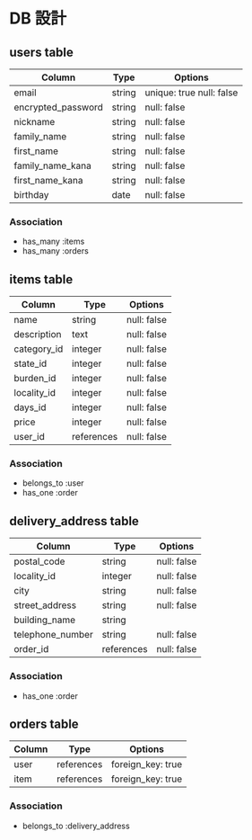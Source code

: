 # DB 設計

## users table

| Column             | Type                | Options                 |
|--------------------|---------------------|-------------------------|
| email              | string              | unique: true null: false            |
| encrypted_password | string              | null: false             |
| nickname           | string              | null: false             |
| family_name        | string              | null: false             |
| first_name         | string              | null: false             |
| family_name_kana   | string              | null: false             |
| first_name_kana    | string              | null: false             |
| birthday           | date                | null: false             |

### Association
- has_many :items
- has_many :orders

## items table

| Column             | Type                | Options                 |
|--------------------|---------------------|-------------------------|
| name               | string              | null: false             |
| description        | text                | null: false             |
| category_id        | integer             | null: false             |
| state_id           | integer             | null: false             |
| burden_id          | integer             | null: false             |
| locality_id        | integer             | null: false             |
| days_id            | integer             | null: false             |
| price              | integer             | null: false             |
| user_id            | references          | null: false             |

### Association
- belongs_to :user
- has_one :order

## delivery_address table

| Column             | Type                | Options                 |
|--------------------|---------------------|-------------------------|
| postal_code        | string              | null: false             |
| locality_id        | integer             | null: false             |
| city               | string              | null: false             |
| street_address     | string              | null: false             |
| building_name      | string              |                         |
| telephone_number   | string              | null: false             |
| order_id           | references          | null: false             |

### Association
- has_one :order

## orders table

| Column             | Type                | Options                 |
|--------------------|---------------------|-------------------------|
| user            | references             | foreign_key: true                      |
| item            | references             | foreign_key: true                      |

### Association
- belongs_to :delivery_address
